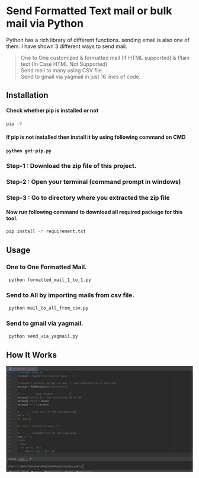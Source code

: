 # Send Formatted Text mail or bulk mail via Python

Python has a rich library of different functions. sending email is also one of them. I have shown 3 different ways to send mail. 
> One to One customized &amp; formatted mail (If HTML supported) & Plain text (In Case HTML Not Supported) <br>
> Send mail to many using CSV file. <br>
> Send to gmail via yagmail in just 16 lines of code.

## Installation
<h4>Check whether pip is installed or not</h4>

```sh
pip -V 
```

<h4>If pip is not installed then install it by using following command on CMD<h4>

```sh
python get-pip.py
```

<h3> Step-1 : Download the zip file of this project.</h3>
<h3> Step-2 : Open your terminal (command prompt in windows) </h3>
<h3> Step-3 : Go to directory where you extracted the zip file </h3>

<h4> Now run following command to download all required package for this tool.</h4>

```sh
pip install -r requirement.txt  
```

## Usage

### One to One Formatted Mail.

```sh
 python formatted_mail_1_to_1.py 
```

### Send to All by importing mails from csv file.

```sh
 python mail_to_all_from_csv.py 
```

### Send to gmail via yagmail.

```sh
 python send_via_yagmail.py
```
 
## How It Works
 
<img src="python_mail.gif">



